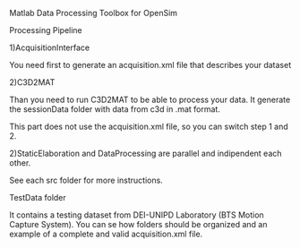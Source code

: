 Matlab Data Processing Toolbox for OpenSim


Processing Pipeline


1)AcquisitionInterface

You need first to generate an acquisition.xml file that describes your dataset


2)C3D2MAT 

Than you need to run C3D2MAT to be able to process your data. It generate the sessionData folder with data from c3d in .mat format.

This part does not use the acquisition.xml file, so you can switch step 1 and 2.


2)StaticElaboration and DataProcessing are parallel and indipendent each other.


See each src folder for more instructions.


TestData folder

It contains a testing dataset from DEI-UNIPD Laboratory (BTS Motion Capture System). 
You can se how folders should be organized and an example of a complete and valid acquisition.xml file.
